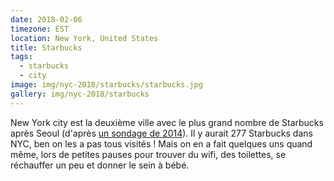 ```yaml
---
date: 2018-02-06
timezone: EST
location: New York, United States
title: Starbucks
tags:
  - starbucks
  - city
image: img/nyc-2018/starbucks/starbucks.jpg
gallery: img/nyc-2018/starbucks
---
```


New York city est la deuxième ville avec le plus grand nombre de Starbucks après Seoul (d'après [un sondage de 2014](https://www.statista.com/statistics/306896/cities-with-the-largest-number-of-starbucks-stores-worldwide/)). Il y aurait 277 Starbucks dans NYC, ben on les a pas tous visités ! Mais on en a fait quelques uns quand même, lors de petites pauses pour trouver du wifi, des toilettes, se réchauffer un peu et donner le sein à bébé. 
